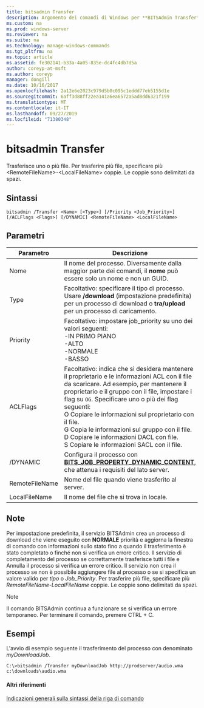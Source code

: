 ```yaml
---
title: bitsadmin Transfer
description: Argomento dei comandi di Windows per **BITSAdmin Transfer** -trasferisce uno o più file.
ms.custom: na
ms.prod: windows-server
ms.reviewer: na
ms.suite: na
ms.technology: manage-windows-commands
ms.tgt_pltfrm: na
ms.topic: article
ms.assetid: fe302141-b33a-4a05-835e-dc4fc4db7d5a
author: coreyp-at-msft
ms.author: coreyp
manager: dongill
ms.date: 10/16/2017
ms.openlocfilehash: 2a12e6e2023c979d5b0c095c1eddd77eb5155d1e
ms.sourcegitcommit: 6aff3d88ff22ea141a6ea6572a5ad8dd6321f199
ms.translationtype: MT
ms.contentlocale: it-IT
ms.lasthandoff: 09/27/2019
ms.locfileid: "71380348"
---
```

# <a name="bitsadmin-transfer"></a>bitsadmin Transfer

Trasferisce uno o più file. Per trasferire più file, specificare più \<RemoteFileName\>-\<LocalFileName\> coppie. Le coppie sono delimitati da spazi.

## <a name="syntax"></a>Sintassi

```
bitsadmin /Transfer <Name> [<Type>] [/Priority <Job_Priority>] [/ACLFlags <Flags>] [/DYNAMIC] <RemoteFileName> <LocalFileName>
```

## <a name="parameters"></a>Parametri

|Parametro|Descrizione|
|---------|-----------|
|Nome|Il nome del processo. Diversamente dalla maggior parte dei comandi, il **nome** può essere solo un nome e non un GUID.|
|Type|Facoltativo: specificare il tipo di processo. Usare **/download** (impostazione predefinita) per un processo di download o **tra/upload** per un processo di caricamento.|
|Priority|Facoltativo: impostare job_priority su uno dei valori seguenti:</br>-IN PRIMO PIANO</br>-ALTO</br>-NORMALE</br>-BASSO|
|ACLFlags|Facoltativo: indica che si desidera mantenere il proprietario e le informazioni ACL con il file da scaricare. Ad esempio, per mantenere il proprietario e il gruppo con il file, impostare i flag su `OG`. Specificare uno o più dei flag seguenti:</br>O Copiare le informazioni sul proprietario con il file.</br>G Copia le informazioni sul gruppo con il file.</br>D Copiare le informazioni DACL con file.</br>S Copiare le informazioni SACL con il file.|
|\/DYNAMIC|Configura il processo con [**BITS_JOB_PROPERTY_DYNAMIC_CONTENT**](/windows/desktop/api/bits5_0/ne-bits5_0-bits_job_property_id), che attenua i requisiti del lato server.|
|RemoteFileName|Nome del file quando viene trasferito al server.|
|LocalFileName|Il nome del file che si trova in locale.|

## <a name="remarks"></a>Note

Per impostazione predefinita, il servizio BITSAdmin crea un processo di download che viene eseguito con **NORMALE** priorità e aggiorna la finestra di comando con informazioni sullo stato fino a quando il trasferimento è stato completato o finché non si verifica un errore critico. Il servizio di completamento del processo se correttamente trasferisce tutti i file e Annulla il processo si verifica un errore critico. Il servizio non crea il processo se non è possibile aggiungere file al processo o se si specifica un valore valido per *tipo* o *Job_Priority*. Per trasferire più file, specificare più *RemoteFileName*-*LocalFileName* coppie. Le coppie sono delimitati da spazi.

> [!NOTE]
> Il comando BITSAdmin continua a funzionare se si verifica un errore temporaneo. Per terminare il comando, premere CTRL + C.

## <a name="BKMK_examples"></a>Esempi

L'avvio di esempio seguente il trasferimento del processo con denominato *myDownloadJob*.
```
C:\>bitsadmin /Transfer myDownloadJob http://prodserver/audio.wma c:\downloads\audio.wma
```

#### <a name="additional-references"></a>Altri riferimenti

[Indicazioni generali sulla sintassi della riga di comando](command-line-syntax-key.md)
